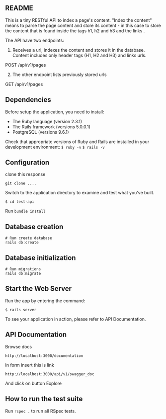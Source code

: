 README
------

This is a tiny RESTful API to index a page's content. "Index the content" means
to parse the page content and store its content - in this case to store the
content that is found inside the tags h1, h2 and h3 and the links .

The API have two endpoints:

1. Receives a url, indexes the content and stores it in the database.
   Content includes only header tags (H1, H2 and H3) and links urls.

  POST /api/v1/pages

2. The other endpoint lists previously stored urls

  GET /api/v1/pages


Dependencies
------------

Before setup the application, you need to install:

- The Ruby language (version 2.3.1)
- The Rails framework (versions 5.0.0.1)
- PostgreSQL (versions 9.6.1)

Check that appropriate versions of Ruby and Rails are installed in your development environment:
`$ ruby -v`
`$ rails -v`

Configuration
-------------

clone this response

`git clone ....`

Switch to the application directory to examine and test what you’ve built.

`$ cd test-api`

Run `bundle install`


Database creation
-----------------

```
# Run create database
rails db:create
```

Database initialization
-----------------------

```
# Run migrations
rails db:migrate
```

Start the Web Server
--------------------

Run the app by entering the command:
```
$ rails server
```

To see your application in action, please refer to API Documentation.

API Documentation
-----------------

Browse docs

```
http://localhost:3000/documentation
```

In form insert this is link
```
http://localhost:3000/api/v1/swagger_doc
```
And click on button Explore

How to run the test suite
-------------------------
Run `rspec .` to run all RSpec tests.
